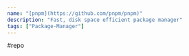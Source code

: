 ```yaml
---
name: "[pnpm](https://github.com/pnpm/pnpm)"
description: "Fast, disk space efficient package manager"
tags: ["Package-Manager"]
---
```

#repo